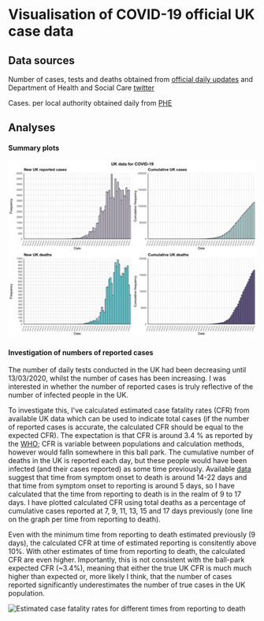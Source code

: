 # Visualisation of COVID-19 official UK case data

## Data sources

Number of cases, tests and deaths obtained from [official daily updates](https://www.arcgis.com/home/item.html?id=bc8ee90225644ef7a6f4dd1b13ea1d67) and Department of Health and Social Care [twitter](https://twitter.com/DHSCgovuk)

Cases. per local authority obtained daily from [PHE](https://www.arcgis.com/home/item.html?id=b684319181f94875a6879bbc833ca3a6)


## Analyses
#### Summary plots

![Daily and cumulative cases, tests and deaths, 10.03.2020](https://github.com/emmadoughty/Daily_COVID-19/blob/master/Summary_plot.png)

#### Investigation of numbers of reported cases

The number of daily tests conducted in the UK had been decreasing until 13/03/2020, whilst the number of cases has been increasing. I was interested in whether the number of reported cases is truly reflective of the number of infected people in the UK. 

To investigate this, I've calculated estimated case fatality rates (CFR) from available UK data which can be used to indicate total cases (if the number of reported cases is accurate, the calculated CFR should be equal to the expected CFR). The expectation is that CFR is around 3.4 % as reported by the [WHO](https://www.who.int/dg/speeches/detail/who-director-general-s-opening-remarks-at-the-media-briefing-on-covid-19---3-march-2020); CFR is variable between populations and calculation methods, however would falln somewhere in this ball park. The cumulative number of deaths in the UK is reported each day, but these people would have been infected (and their cases reported) as some time previously. Available [data](https://github.com/midas-network/COVID-19/tree/master/parameter_estimates/2019_novel_coronavirus) suggest that time from symptom onset to death is around 14-22 days and that time from symptom onset to reporting is around 5 days, so I have calculated that the time from reporting to death is in the realm of 9 to 17 days. I have plotted calculated CFR using total deaths as a percentage of cumulative cases reported at 7, 9, 11, 13, 15 and 17 days previously (one line on the graph per time from reporting to death). 

Even with the minimum time from reporting to death estimated previously (9 days), the calculated CFR at time of estimated reporting is consitently above 10%. With other estimates of time from reporting to death, the calculated CFR are even higher. Importantly, this is not consistent with the ball-park expected CFR (~3.4%), meaning that either the true UK CFR is much much higher than expected or, more likely I think, that the number of cases reported significantly underestimates the number of true cases in the UK population.

![Estimated case fatality rates for different times from reporting to death](https://github.com/emmadoughty/Daily_COVID-19/blob/master/CFR_Stats_plot.png)

